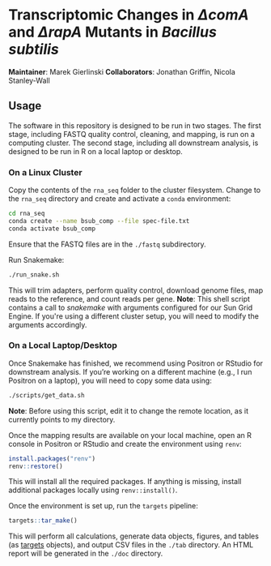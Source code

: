# Transcriptomic Changes in *ΔcomA* and *ΔrapA* Mutants in *Bacillus subtilis*

**Maintainer**: Marek Gierlinski
**Collaborators**: Jonathan Griffin, Nicola Stanley-Wall

## Usage

The software in this repository is designed to be run in two stages. The first stage, including FASTQ quality control, cleaning, and mapping, is run on a computing cluster. The second stage, including all downstream analysis, is designed to be run in R on a local laptop or desktop.

### On a Linux Cluster

Copy the contents of the `rna_seq` folder to the cluster filesystem. Change to the `rna_seq` directory and create and activate a `conda` environment:

```bash
cd rna_seq
conda create --name bsub_comp --file spec-file.txt
conda activate bsub_comp
```

Ensure that the FASTQ files are in the `./fastq` subdirectory.

Run Snakemake:

```bash
./run_snake.sh
```

This will trim adapters, perform quality control, download genome files, map reads to the reference, and count reads per gene.
**Note**: This shell script contains a call to *snakemake* with arguments configured for our Sun Grid Engine. If you're using a different cluster setup, you will need to modify the arguments accordingly.

### On a Local Laptop/Desktop

Once Snakemake has finished, we recommend using Positron or RStudio for downstream analysis. If you’re working on a different machine (e.g., I run Positron on a laptop), you will need to copy some data using:

```bash
./scripts/get_data.sh
```

**Note**: Before using this script, edit it to change the remote location, as it currently points to my directory.

Once the mapping results are available on your local machine, open an R console in Positron or RStudio and create the environment using `renv`:

```r
install.packages("renv")
renv::restore()
```

This will install all the required packages. If anything is missing, install additional packages locally using `renv::install()`.

Once the environment is set up, run the `targets` pipeline:

```r
targets::tar_make()
```

This will perform all calculations, generate data objects, figures, and tables (as [targets](https://books.ropensci.org/targets/) objects), and output CSV files in the `./tab` directory. An HTML report will be generated in the `./doc` directory.
